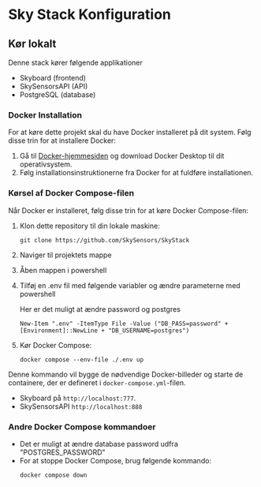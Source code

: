 
# Sky Stack Konfiguration




## Kør lokalt

Denne stack kører følgende applikationer
- Skyboard (frontend)
- SkySensorsAPI (API)
- PostgreSQL (database)

### Docker Installation

For at køre dette projekt skal du have Docker installeret på dit system. Følg disse trin for at installere Docker:

1. Gå til [Docker-hjemmesiden](https://www.docker.com/products/docker-desktop) og download Docker Desktop til dit operativsystem.
2. Følg installationsinstruktionerne fra Docker for at fuldføre installationen.

### Kørsel af Docker Compose-filen

Når Docker er installeret, følg disse trin for at køre Docker Compose-filen:

1. Klon dette repository til din lokale maskine:
    ```
    git clone https://github.com/SkySensors/SkyStack
    ```

2. Naviger til projektets mappe

3. Åben mappen i powershell

4. Tilføj en .env fil med følgende variabler og ændre parameterne med powershell
    
    Her er det muligt at ændre password og postgres
    ```
    New-Item ".env" -ItemType File -Value ("DB_PASS=password" + [Environment]::NewLine + "DB_USERNAME=postgres")
    ```

5. Kør Docker Compose:
    ```
    docker compose --env-file ./.env up
    ```

Denne kommando vil bygge de nødvendige Docker-billeder og starte de containere, der er defineret i `docker-compose.yml`-filen. 
- Skyboard på `http://localhost:777`.
- SkySensorsAPI `http://localhost:888`

### Andre Docker Compose kommandoer
- Det er muligt at ændre database password udfra "POSTGRES_PASSWORD"
- For at stoppe Docker Compose, brug følgende kommando:
    ```
    docker compose down
    ```